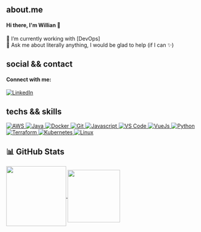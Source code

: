 ## about.me
#### Hi there, I'm Willian 👋

🔭 I’m currently working with [DevOps] <br />
💬 Ask me about literally anything, I would be glad to help (if I can ✨) <br />


## social && contact
#### Connect with me:
<p align="justify">
  <a href="https://www.linkedin.com/in/willian-tomaz-de-lima-a1aa81b6/">
    <img alt="LinkedIn" src="https://img.shields.io/badge/LinkedIn-%230d1117.svg?style=for-the-badge&logo=LinkedIn"/>
  </a>
</p>


## techs && skills
<p align="justify">
  <a href="https://gist.github.com/WillTomaz">
    <img alt="AWS" src="https://img.shields.io/badge/Amazon-%230d1117.svg?style=for-the-badge&logo=AmazonAWS"/> 
    <img alt="Java" src="https://img.shields.io/badge/Java%20Spring-%230d1117.svg?style=for-the-badge&logo=Spring"/> 
    <img alt="Docker" src="https://img.shields.io/badge/Docker-%230d1117.svg?style=for-the-badge&logo=Docker"/> 
    <img alt="Git" src="https://img.shields.io/badge/Git-%230d1117.svg?style=for-the-badge&logo=Git"/> 
    <img alt="Javascript" src="https://img.shields.io/badge/Javascript-%230d1117.svg?style=for-the-badge&logo=Javascript"/> 
    <img alt="VS Code" src="https://img.shields.io/badge/Visual%20Studio%20Code-%230d1117.svg?style=for-the-badge&logo=VisualStudioCode"/> 
    <img alt="VueJs" src="https://img.shields.io/badge/VueJs-%230d1117.svg?style=for-the-badge&logo=vuedotjs"/> 
    <img alt="Python" src="https://img.shields.io/badge/Python-%230d1117.svg?style=for-the-badge&logo=Python"/> 
    <img alt="Terraform" src="https://img.shields.io/badge/Terraform-%230d1117.svg?style=for-the-badge&logo=Terraform"/> 
    <img alt="Kubernetes" src="https://img.shields.io/badge/Kubernetes-%230d1117.svg?style=for-the-badge&logo=Kubernetes"/> 
    <img alt="Linux" src="https://img.shields.io/badge/Linux-%230d1117.svg?style=for-the-badge&logo=Linux"/>
  </a>
</p>


## 📊 GitHub Stats
<p align="justify">
  <a href="https://github.com/WillTomaz">
    <img height="160em" align="center" src="https://github-readme-stats.vercel.app/api?username=WillTomaz&show_icons=true&theme=vue-dark&include_all_commits=true&count_private=true"/>
    <img height="140em" align="center" src="https://github-readme-stats.vercel.app/api/top-langs/?username=WillTomaz&layout=compact&langs_count=7&theme=vue-dark"/>
  </a>
</p>
